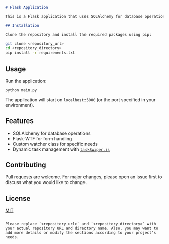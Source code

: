 ```markdown
# Flask Application

This is a Flask application that uses SQLAlchemy for database operations and Flask-WTF for form handling.

## Installation 

Clone the repository and install the required packages using pip:
```

```bash
git clone <repository_url>
cd <repository_directory>
pip install -r requirements.txt
```

## Usage

Run the application:

```bash
python main.py
```

The application will start on `localhost:5000` (or the port specified in your environment).

## Features

- SQLAlchemy for database operations
- Flask-WTF for form handling
- Custom watcher class for specific needs
- Dynamic task management with [`taskSwiper.js`](static/taskSwiper.js)

## Contributing

Pull requests are welcome. For major changes, please open an issue first to discuss what you would like to change.

## License

[MIT](https://choosealicense.com/licenses/mit/)
```

Please replace `<repository_url>` and `<repository_directory>` with your actual repository URL and directory name. Also, you may want to add more details or modify the sections according to your project's needs.
